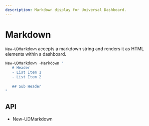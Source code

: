 ```yaml
---
description: Markdown display for Universal Dashboard.
---
```


# Markdown

`New-UDMarkdown` accepts a markdown string and renders it as HTML elements within a dashboard.&#x20;

```powershell
New-UDMarkdown -Markdown "
   # Header
   - List Item 1
   - List Item 2
   
   ## Sub Header
"
```

## API

* New-UDMarkdown
